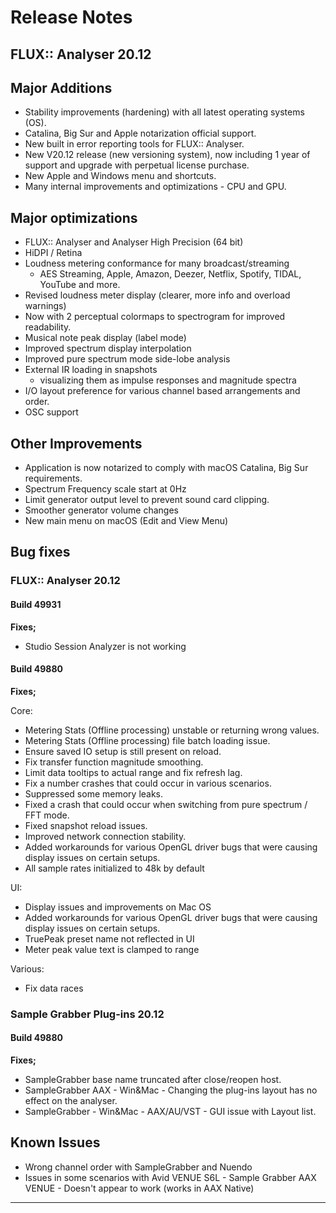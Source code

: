 # Release Notes

## FLUX:: Analyser 20.12

## Major Additions


* Stability improvements (hardening) with all latest operating systems (OS).
* Catalina, Big Sur and Apple notarization official support.
* New built in error reporting tools for FLUX:: Analyser.
* New V20.12 release (new versioning system), now including 1 year of support and upgrade with perpetual license purchase.
* New Apple and Windows menu and shortcuts.
* Many internal improvements and optimizations - CPU and GPU.


## Major optimizations

* FLUX:: Analyser and Analyser High Precision (64 bit)
* HiDPI / Retina
* Loudness metering conformance for many broadcast/streaming 
	* AES Streaming, Apple, Amazon, Deezer, Netflix, Spotify, TIDAL, YouTube and more.
* Revised loudness meter display (clearer, more info and overload warnings)
* Now with 2 perceptual colormaps to spectrogram for improved readability.
* Musical note peak display (label mode)
* Improved spectrum display interpolation
* Improved pure spectrum mode side-lobe analysis
* External IR loading in snapshots 
	* visualizing them as impulse responses and magnitude spectra
* I/O layout preference for various channel based arrangements and order.
* OSC support


## Other Improvements

* Application is now notarized to comply with macOS Catalina, Big Sur requirements.
* Spectrum Frequency scale start at 0Hz
* Limit generator output level to prevent sound card clipping.
* Smoother generator volume changes
* New main menu on macOS (Edit and View Menu)



## Bug fixes

### FLUX:: Analyser 20.12

#### Build 49931

**Fixes;**

* Studio Session Analyzer is not working

#### Build 49880

**Fixes;**

Core:

* Metering Stats (Offline processing) unstable or returning wrong values.
* Metering Stats (Offline processing) file batch loading issue.
* Ensure saved IO setup is still present on reload.
* Fix transfer function magnitude smoothing.
* Limit data tooltips to actual range and fix refresh lag.
* Fix a number crashes that could occur in various scenarios.
* Suppressed some memory leaks.
* Fixed a crash that could occur when switching from pure spectrum / FFT mode.
* Fixed snapshot reload issues.
* Improved network connection stability.
* Added workarounds for various OpenGL driver bugs that were causing display issues on certain setups. 
* All sample rates initialized to 48k by default



UI:

* Display issues and improvements on Mac OS
* Added workarounds for various OpenGL driver bugs that were causing display issues on certain setups.  
* TruePeak preset name not reflected in UI
* Meter peak value text is clamped to range


Various: 

* Fix data races




### Sample Grabber Plug-ins 20.12

#### Build 49880

**Fixes;**

* SampleGrabber base name truncated after close/reopen host.
* SampleGrabber AAX - Win&Mac - Changing the plug-ins layout has no effect on the analyser.
* SampleGrabber - Win&Mac - AAX/AU/VST - GUI issue with Layout list.


## Known Issues

* Wrong channel order with SampleGrabber and Nuendo
* Issues in some scenarios with Avid VENUE S6L - Sample Grabber AAX VENUE - Doesn't appear to work (works in AAX Native)



-----
